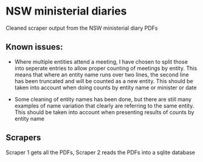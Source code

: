 # NSW ministerial diaries
Cleaned scraper output from the NSW ministerial diary PDFs

## Known issues:
* Where multiple entities attend a meeting, I have chosen to split those into seperate entries to allow proper counting of meetings by entity. This means that where an entity name runs over two lines, the second line has been truncated and will be counted as a new entity. This should be taken into account when doing counts by entity name or minister or date

* Some cleaning of entity names has been done, but there are still many examples of name variation that clearly are referring to the same entity. This should be taken into account when presenting results of counts by entity name

## Scrapers

Scraper 1 gets all the PDFs, Scraper 2 reads the PDFs into a sqlite database 
